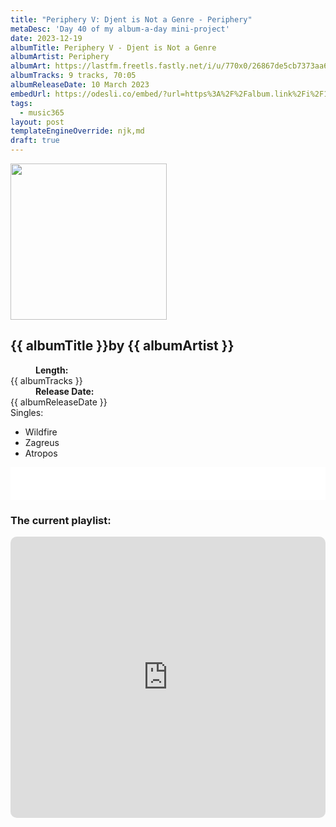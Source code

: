 ```yaml
---
title: "Periphery V: Djent is Not a Genre - Periphery"
metaDesc: 'Day 40 of my album-a-day mini-project'
date: 2023-12-19
albumTitle: Periphery V - Djent is Not a Genre
albumArtist: Periphery
albumArt: https://lastfm.freetls.fastly.net/i/u/770x0/26867de5cb7373aa657470c3b38cc8ce.jpg#26867de5cb7373aa657470c3b38cc8ce
albumTracks: 9 tracks, 70:05
albumReleaseDate: 10 March 2023
embedUrl: https://odesli.co/embed/?url=https%3A%2F%2Falbum.link%2Fi%2F1656947312&theme=light
tags:
  - music365
layout: post
templateEngineOverride: njk,md
draft: true
---
```

<aside class="album-profile">
  <div class="album-profile__image">
    <img class="album-image" width="250" height="250" crossorigin="anonymous" src="{{ albumArt }}"/>
  </div>
  <div class="aside__content">
    <h1><strong>{{ albumTitle }}</strong>by {{ albumArtist }}</h1>
    <dl>
      <div>
        <dd><strong>Length:</strong></dd>
        <dt>{{ albumTracks }}</dt>
      </div>
      <div>
        <dd><strong>Release Date:</strong></dd>
        <dt>{{ albumReleaseDate }}</dt>
      </div>
      <div class="singles">
        <span>Singles:</span>
        <ul>
          <li>Wildfire</li>
          <li>Zagreus</li>
          <li>Atropos</li>
        </ul>
      </div>
    </dl>
    <div class="color-grid">
      <div class="color-grid__container">
					<span class="color color--1"></span>
					<span class="color color--2"></span>
					<span class="color color--3"></span>
      </div>
    </div>
  </div>
</aside>

<iframe width="100%" height="52" src={{ embedUrl }} frameborder="0" allowfullscreen sandbox="allow-same-origin allow-scripts allow-presentation allow-popups allow-popups-to-escape-sandbox" allow="clipboard-read; clipboard-write"></iframe>

### The current playlist:

<iframe allow="autoplay *; encrypted-media *; fullscreen *; clipboard-write" frameborder="0" height="450" style="width:100%;max-width:660px;overflow:hidden;border-radius:10px;" sandbox="allow-forms allow-popups allow-same-origin allow-scripts allow-storage-access-by-user-activation allow-top-navigation-by-user-activation" src="https://embed.music.apple.com/gb/playlist/music365/pl.u-AkAmEd9ix4MAZYJ"></iframe>
